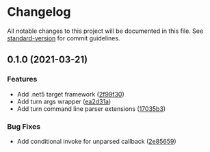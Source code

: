 # Changelog

All notable changes to this project will be documented in this file. See [standard-version](https://github.com/conventional-changelog/standard-version) for commit guidelines.

## 0.1.0 (2021-03-21)


### Features

* Add .net5 target framework ([2f99f30](https://github.com/Jandini/RightTurn.Extensions.CommandLine/commit/2f99f30adaffdfbf3c861f4b34b77ceaaa934339))
* Add turn args wrapper ([ea2d31a](https://github.com/Jandini/RightTurn.Extensions.CommandLine/commit/ea2d31ac68b16966dc3f5a5c96980ec055715b75))
* Add turn command line parser extensions ([17035b3](https://github.com/Jandini/RightTurn.Extensions.CommandLine/commit/17035b3ae6dcfe7894d7340a3614c6eb9c52742e))


### Bug Fixes

* Add conditional invoke for unparsed callback ([2e85659](https://github.com/Jandini/RightTurn.Extensions.CommandLine/commit/2e85659e63daa37260a844ed48d9b121845ae605))
